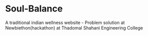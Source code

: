 # Soul-Balance
A traditional indian wellness website - Problem solution at  Newbiethon(hackathon) at Thadomal Shahani Engineering College
